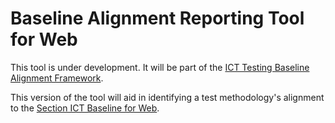 # Baseline Alignment Reporting Tool for Web

This tool is under development. It will be part of the [ICT Testing Baseline Alignment Framework](https://baselinealignment.section508.gov).

This version of the tool will aid in identifying a test methodology's alignment to the [Section ICT Baseline for Web](https://ictbaseline.access-board.gov/web-baselines).
